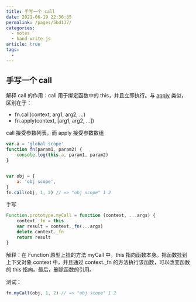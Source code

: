 ```yaml
---
title: 手写一个 call
date: 2021-06-19 22:36:35
permalink: /pages/5bd137/
categories: 
  - notes
  - hand-write-js
article: true
tags: 
  - 
---
```

## 手写一个 call

解释 call 的作用：call 用于绑定函数中的 this，并且立即执行。与 [apply](./apply.md) 类似，区别在于：

- fn.call(context, arg1, arg2, ...)
- fn.apply(context, [arg1, arg2, ...])

call 接受参数列表，而 apply 接受参数数组

```js
var a = 'global scope'
function fn(param1, param2) {
	console.log(this.a, param1, param2)
}


var obj = {
    a: 'obj scope',
}
fn.call(obj, 1, 2) // => "obj scope" 1 2
```

手写

```js
Function.prototype.myCall = function (context, ...args) {
    context._fn = this
    var result = context._fn(...args)
    delete context._fn
    return result
} 
```

解释：在 Function 原型上挂的方法 myCall 中，this 指向函数本身。把函数挂到上下文对象 context 中，并且通过 context._fn 的方法执行该函数，可以改变函数的 this 指向。最后，删除函数的引用。

测试：

```js
fn.myCall(obj, 1, 2) // => "obj scope" 1 2
```

